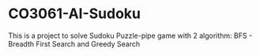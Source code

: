 # CO3061-AI-Sudoku
This is a project to solve Sudoku Puzzle-pipe game with 2 algorithm: BFS - Breadth First Search and Greedy Search
